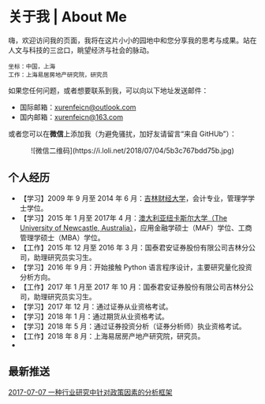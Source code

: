 # 关于我 | About Me

嗨，欢迎访问我的页面，我将在这片小小的园地中和您分享我的思考与成果。站在人文与科技的三岔口，眺望经济与社会的脉动。

	坐标：中国，上海
	工作：上海易居房地产研究院，研究员
	

如果您任何问题，或者想要联系到我，可以向以下地址发送邮件：

- 国际邮箱：[xurenfeicn@outlook.com](xurenfeicn@outlook.com)
- 国内邮箱：[xurenfeicn@163.com](xurenfeicn@163.com)

或者您可以在**微信**上添加我（为避免骚扰，加好友请留言“来自 GitHUb”）：

<center>![微信二维码](https://i.loli.net/2018/07/04/5b3c767bdd75b.jpg)</center>

## 个人经历

- 【学习】2009 年 9 月至 2014 年 6 月：[吉林财经大学](http://www.jlufe.edu.cn)，会计专业，管理学学士学位。
- 【学习】2015 年 1 月至 2017年 4 月：[澳大利亚纽卡斯尔大学（The University of Newcastle, Australia）](https://www.newcastle.edu.au)，应用金融学硕士（MAF）学位、工商管理学硕士（MBA）学位。
- 【工作】2015 年 12 月至 2016 年 3 月：国泰君安证券股份有限公司吉林分公司，助理研究员实习生。
- 【学习】2016 年 9 月：开始接触 Python 语言程序设计，主要研究量化投资分析方向。
- 【工作】2017 年 1 月至 2017 年 10 月：国泰君安证券股份有限公司吉林分公司，助理研究员实习生。
- 【学习】2017 年 12 月：通过证券从业资格考试。
- 【学习】2018 年 1 月：通过期货从业资格考试。
- 【学习】2018 年 5 月：通过证券投资分析（证券分析师）执业资格考试。
- 【工作】2018 年 8 月：上海易居房产地产研究院，研究员。
- 
## 最新推送

[2017-07-07 一种行业研究中针对政策因素的分析框架](https://xurenfei.github.io/?file=01-经济金融/2018.0707-一种行业研究中针对政策因素的分析框架)
